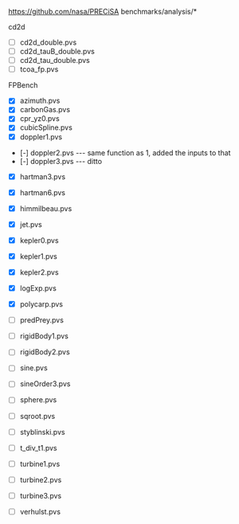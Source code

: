 
https://github.com/nasa/PRECiSA
 benchmarks/analysis/*

cd2d

- [ ] cd2d_double.pvs
- [ ] cd2d_tauB_double.pvs
- [ ] cd2d_tau_double.pvs
- [ ] tcoa_fp.pvs

FPBench

- [X] azimuth.pvs
- [X] carbonGas.pvs
- [X] cpr_yz0.pvs
- [X] cubicSpline.pvs
- [X] doppler1.pvs
- [-] doppler2.pvs --- same function as 1, added the inputs to that
- [-] doppler3.pvs --- ditto
- [X] hartman3.pvs
- [X] hartman6.pvs
- [X] himmilbeau.pvs
- [X] jet.pvs
- [X] kepler0.pvs
- [X] kepler1.pvs
- [X] kepler2.pvs
- [X] logExp.pvs
- [X] polycarp.pvs
- [ ] predPrey.pvs
- [ ] rigidBody1.pvs
- [ ] rigidBody2.pvs
- [ ] sine.pvs
- [ ] sineOrder3.pvs
- [ ] sphere.pvs
- [ ] sqroot.pvs
- [ ] styblinski.pvs
- [ ] t_div_t1.pvs
- [ ] turbine1.pvs
- [ ] turbine2.pvs
- [ ] turbine3.pvs
- [ ] verhulst.pvs

